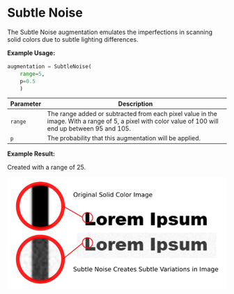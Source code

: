 # Subtle Noise

The Subtle Noise augmentation emulates the imperfections in scanning solid colors due to subtle lighting differences.

**Example Usage:**

```python
augmentation = SubtleNoise(
	range=5,
	p=0.5
    )
```

| Parameter | Description |
|---|---|
| `range` | The range added or subtracted from each pixel value in the image. With a range of 5, a pixel with color value of 100 will end up between 95 and 105. |
| `p` | The probability that this augmentation will be applied. |

**Example Result:**

Created with a range of 25.

![Subtle Noise](../../images/Augmentations/SubtleNoiseExample.png)

